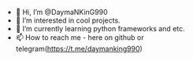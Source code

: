 - 👋 Hi, I’m @DaymaNKinG990
- 👀 I’m interested in cool projects.
- 🌱 I’m currently learning python frameworks and etc.
- 📫 How to reach me - here on github or telegram(https://t.me/daymanking990)

<!---
DaymaNKinG990/DaymaNKinG990 is a ✨ special ✨ repository because its `README.md` (this file) appears on your GitHub profile.
You can click the Preview link to take a look at your changes.
--->
